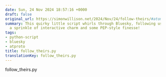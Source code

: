 ```yaml
---
date: Sun, 24 Nov 2024 18:57:16 +0000
draft: false
original_url: https://simonwillison.net/2024/Nov/24/follow-theirs/#atom-everything
summary: This quirky little script whirls through Bluesky, following users with just
  a sprinkle of interactive charm and some PEP-style finesse!
tags:
- python-script
- bluesky
- atproto
title: follow_theirs.py
translationKey: follow_theirs.py
---
```


follow_theirs.py